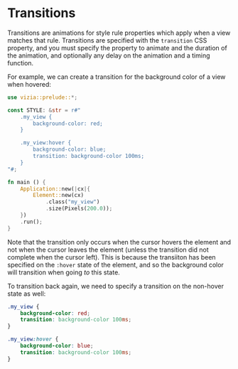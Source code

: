 # Transitions

Transitions are animations for style rule properties which apply when a view matches that rule. Transitions are specified with the `transition` CSS property, and you must specify the property to animate and the duration of the animation, and optionally any delay on the animation and a timing function.

For example, we can create a transition for the background color of a view when hovered:

```rust
use vizia::prelude::*;

const STYLE: &str = r#"
    .my_view {
        background-color: red;
    }

    .my_view:hover {
        background-color: blue;
        transition: background-color 100ms;
    }
"#;

fn main () {
    Application::new(|cx|{
        Element::new(cx)
            .class("my_view")
            .size(Pixels(200.0));
    })
    .run();
}

```

Note that the transition only occurs when the cursor hovers the element and not when the cursor leaves the element (unless the transition did not complete when the cursor left). This is because the transiiton has been specified on the `:hover` state of the element, and so the background color will transition when going *to* this state.

To transition back again, we need to specify a transition on the non-hover state as well:

```css
.my_view {
    background-color: red;
    transition: background-color 100ms;
}

.my_view:hover {
    background-color: blue;
    transition: background-color 100ms;
}
```
